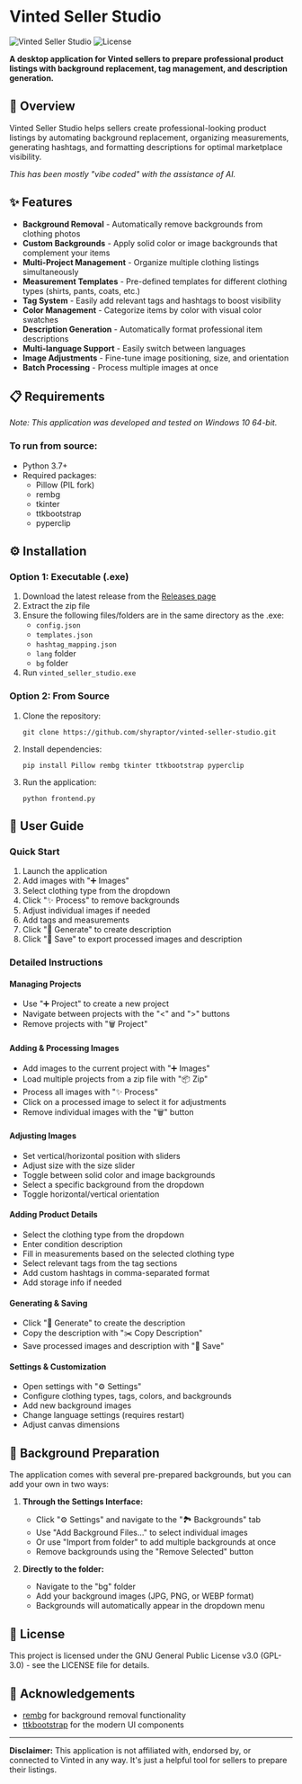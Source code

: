 # Vinted Seller Studio

![Vinted Seller Studio](https://img.shields.io/badge/Vinted-Seller%20Studio-ff5959)
![License](https://img.shields.io/badge/license-GPLv3-blue)

**A desktop application for Vinted sellers to prepare professional product listings with background replacement, tag management, and description generation.**

## 🌟 Overview

Vinted Seller Studio helps sellers create professional-looking product listings by automating background replacement, organizing measurements, generating hashtags, and formatting descriptions for optimal marketplace visibility.

*This has been mostly "vibe coded" with the assistance of AI.*

## ✨ Features

- **Background Removal** - Automatically remove backgrounds from clothing photos
- **Custom Backgrounds** - Apply solid color or image backgrounds that complement your items
- **Multi-Project Management** - Organize multiple clothing listings simultaneously
- **Measurement Templates** - Pre-defined templates for different clothing types (shirts, pants, coats, etc.)
- **Tag System** - Easily add relevant tags and hashtags to boost visibility
- **Color Management** - Categorize items by color with visual color swatches
- **Description Generation** - Automatically format professional item descriptions
- **Multi-language Support** - Easily switch between languages
- **Image Adjustments** - Fine-tune image positioning, size, and orientation
- **Batch Processing** - Process multiple images at once

## 📋 Requirements
*Note: This application was developed and tested on Windows 10 64-bit.*

### To run from source:
- Python 3.7+
- Required packages:
  - Pillow (PIL fork)
  - rembg
  - tkinter
  - ttkbootstrap
  - pyperclip

## ⚙️ Installation

### Option 1: Executable (.exe)
1. Download the latest release from the [Releases page](https://github.com/shyraptor/vinted-seller-studio/releases)
2. Extract the zip file
3. Ensure the following files/folders are in the same directory as the .exe:
   - `config.json`
   - `templates.json`
   - `hashtag_mapping.json`
   - `lang` folder
   - `bg` folder 
4. Run `vinted_seller_studio.exe`

### Option 2: From Source
1. Clone the repository:
   ```
   git clone https://github.com/shyraptor/vinted-seller-studio.git
   ```

2. Install dependencies:
   ```
   pip install Pillow rembg tkinter ttkbootstrap pyperclip
   ```

3. Run the application:
   ```
   python frontend.py
   ```

## 🚀 User Guide

### Quick Start
1. Launch the application
2. Add images with "➕ Images" 
3. Select clothing type from the dropdown
4. Click "✨ Process" to remove backgrounds
5. Adjust individual images if needed
6. Add tags and measurements
7. Click "📝 Generate" to create description
8. Click "💾 Save" to export processed images and description

### Detailed Instructions

#### Managing Projects
- Use "➕ Project" to create a new project
- Navigate between projects with the "<" and ">" buttons
- Remove projects with "🗑️ Project"

#### Adding & Processing Images
- Add images to the current project with "➕ Images"
- Load multiple projects from a zip file with "📦 Zip"
- Process all images with "✨ Process"
- Click on a processed image to select it for adjustments
- Remove individual images with the "🗑️" button

#### Adjusting Images
- Set vertical/horizontal position with sliders
- Adjust size with the size slider
- Toggle between solid color and image backgrounds
- Select a specific background from the dropdown
- Toggle horizontal/vertical orientation

#### Adding Product Details
- Select the clothing type from the dropdown
- Enter condition description
- Fill in measurements based on the selected clothing type
- Select relevant tags from the tag sections
- Add custom hashtags in comma-separated format
- Add storage info if needed

#### Generating & Saving
- Click "📝 Generate" to create the description
- Copy the description with "✂️ Copy Description"
- Save processed images and description with "💾 Save"

#### Settings & Customization
- Open settings with "⚙️ Settings"
- Configure clothing types, tags, colors, and backgrounds
- Add new background images
- Change language settings (requires restart)
- Adjust canvas dimensions

## 📸 Background Preparation

The application comes with several pre-prepared backgrounds, but you can add your own in two ways:

1. **Through the Settings Interface:**
   - Click "⚙️ Settings" and navigate to the "🏞️ Backgrounds" tab
   - Use "Add Background Files..." to select individual images
   - Or use "Import from folder" to add multiple backgrounds at once
   - Remove backgrounds using the "Remove Selected" button

2. **Directly to the folder:**
   - Navigate to the "bg" folder
   - Add your background images (JPG, PNG, or WEBP format)
   - Backgrounds will automatically appear in the dropdown menu

## 📄 License

This project is licensed under the GNU General Public License v3.0 (GPL-3.0) - see the LICENSE file for details.

## 🙏 Acknowledgements

- [rembg](https://github.com/danielgatis/rembg) for background removal functionality
- [ttkbootstrap](https://github.com/israel-dryer/ttkbootstrap) for the modern UI components

---

**Disclaimer:** This application is not affiliated with, endorsed by, or connected to Vinted in any way. It's just a helpful tool for sellers to prepare their listings.
